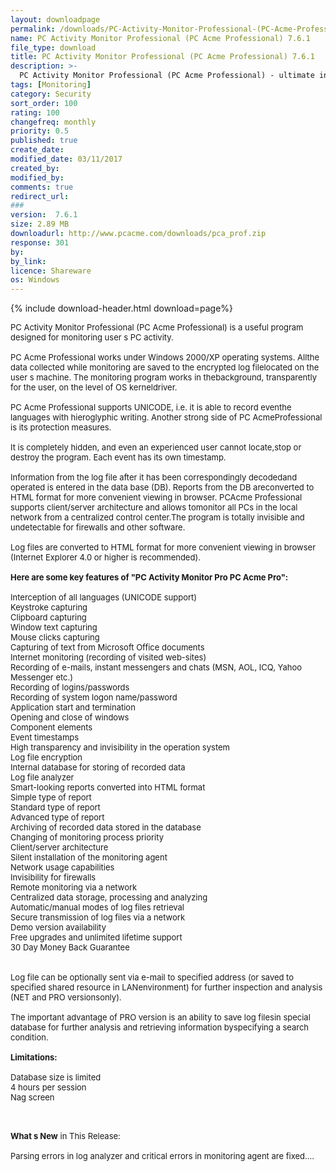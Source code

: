 ```yaml
---
layout: downloadpage
permalink: /downloads/PC-Activity-Monitor-Professional-(PC-Acme-Professional)-7,6,1/
name: PC Activity Monitor Professional (PC Acme Professional) 7.6.1
file_type: download
title: PC Activity Monitor Professional (PC Acme Professional) 7.6.1
description: >-
  PC Activity Monitor Professional (PC Acme Professional) - ultimate invisible and undetectable easy-to-use monitoring tool
tags: [Monitoring]
category: Security
sort_order: 100
rating: 100
changefreq: monthly
priority: 0.5
published: true
create_date: 
modified_date: 03/11/2017
created_by: 
modified_by: 
comments: true
redirect_url: 
### 
version:  7.6.1
size: 2.89 MB
downloadurl: http://www.pcacme.com/downloads/pca_prof.zip
response: 301
by: 
by_link: 
licence: Shareware
os: Windows
---
```


{% include download-header.html download=page%}

<p style="fix-download-text !important">
<p><font size="2"><p>PC Activity Monitor Professional (PC Acme Professional) is a useful program designed for monitoring user s PC activity. <br />
<br />
PC Acme Professional works under Windows 2000/XP operating systems. Allthe data collected while monitoring are saved to the encrypted log filelocated on the user s machine. The monitoring program works in thebackground, transparently for the user, on the level of OS kerneldriver. <br />
<br />
PC Acme Professional supports UNICODE, i.e. it is able to record eventhe languages with hieroglyphic writing. Another strong side of PC AcmeProfessional is its protection measures. <br />
<br />
It is completely hidden, and even an experienced user cannot locate,stop or destroy the program. Each event has its own timestamp. <br />
<br />
Information from the log file after it has been correspondingly decodedand operated is entered in the data base (DB). Reports from the DB areconverted to HTML format for more convenient viewing in browser. PCAcme Professional supports client/server architecture and allows tomonitor all PCs in the local network from a centralized control center.The program is totally invisible and undetectable for firewalls and other software.<br />
<br />
Log files are converted to HTML format for more convenient viewing in browser (Internet Explorer 4.0 or higher is recommended).<br />
<br />
<span><strong>Here are some key features of "PC Activity Monitor Pro PC Acme Pro":</strong></span><br />
<br />
Interception of all languages (UNICODE support)<br />
Keystroke capturing<br />
Clipboard capturing<br />
Window text capturing<br />
Mouse clicks capturing<br />
Capturing of text from Microsoft Office documents<br />
Internet monitoring (recording of visited web-sites)<br />
Recording of e-mails, instant messengers and chats (MSN, AOL, ICQ, Yahoo <br />
Messenger etc.)<br />
Recording of logins/passwords<br />
Recording of system logon name/password<br />
Application start and termination<br />
Opening and close of windows<br />
Component elements<br />
Event timestamps<br />
High transparency and invisibility in the operation system<br />
Log file encryption<br />
Internal database for storing of recorded data<br />
Log file analyzer<br />
Smart-looking reports converted into HTML format<br />
Simple type of report<br />
Standard type of report<br />
Advanced type of report<br />
Archiving of recorded data stored in the database<br />
Changing of monitoring process priority<br />
Client/server architecture<br />
Silent installation of the monitoring agent<br />
Network usage capabilities<br />
Invisibility for firewalls<br />
Remote monitoring via a network<br />
Centralized data storage, processing and analyzing<br />
Automatic/manual modes of log files retrieval<br />
Secure transmission of log files via a network<br />
Demo version availability<br />
Free upgrades and unlimited lifetime support<br />
30 Day Money Back Guarantee<br />
<br />
<br />
Log file can be optionally sent via e-mail&#160;to specified address (or saved to specified shared resource in LANenvironment) for further inspection and analysis (NET and PRO versionsonly).<br />
<br />
The important advantage of PRO version is an ability to save log filesin special database for further analysis and retrieving information byspecifying a search condition.<br />
<br />
<span><strong>Limitations:</strong></span><br />
<br />
Database size is limited <br />
4 hours per session<br />
Nag screen<br />
</p>
<div class="celltext_big"><br />
<br />
<strong>What s New</strong> in This Release:<br />
<br />
Parsing errors in log analyzer and critical errors in monitoring agent are fixed....</div></p></p>
